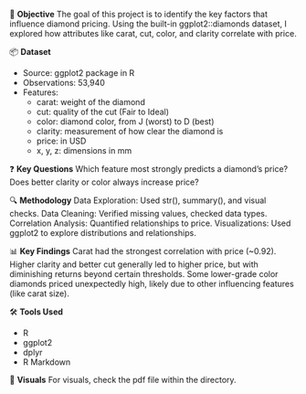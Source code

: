 🧠 **Objective**
The goal of this project is to identify the key factors that influence diamond pricing. Using the built-in ggplot2::diamonds dataset, I explored how attributes like carat, cut, color, and clarity correlate with price.

📦 **Dataset**
* Source: ggplot2 package in R
* Observations: 53,940
* Features:
  * carat: weight of the diamond
  * cut: quality of the cut (Fair to Ideal)
  * color: diamond color, from J (worst) to D (best)
  * clarity: measurement of how clear the diamond is
  * price: in USD
  * x, y, z: dimensions in mm
        
❓ **Key Questions**
Which feature most strongly predicts a diamond’s price?
Does better clarity or color always increase price?

🔍 **Methodology**
Data Exploration: Used str(), summary(), and visual checks.
Data Cleaning: Verified missing values, checked data types.
Correlation Analysis: Quantified relationships to price.
Visualizations: Used ggplot2 to explore distributions and relationships.

📊 **Key Findings**
Carat had the strongest correlation with price (~0.92).
Higher clarity and better cut generally led to higher price, but with diminishing returns beyond certain thresholds.
Some lower-grade color diamonds priced unexpectedly high, likely due to other influencing features (like carat size).

🛠️ **Tools Used**
* R
* ggplot2
* dplyr
* R Markdown

📸 **Visuals**
For visuals, check the pdf file within the directory.
